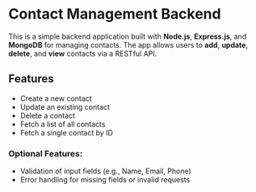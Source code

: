 # Contact Management Backend

This is a simple backend application built with **Node.js**, **Express.js**, and **MongoDB** for managing contacts. The app allows users to **add**, **update**, **delete**, and **view** contacts via a RESTful API.

## Features

- Create a new contact
- Update an existing contact
- Delete a contact
- Fetch a list of all contacts
- Fetch a single contact by ID

### Optional Features:
- Validation of input fields (e.g., Name, Email, Phone)
- Error handling for missing fields or invalid requests
